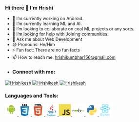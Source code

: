 ### Hi there 👋 I'm Hrishi 



- 🔭 I’m currently working on Android.
- 🌱 I’m currently learning ML and AI.
- 👯 I’m looking to collaborate on cool ML projects or any sorts.
- 🤔 I’m looking for help with Joining communities.
- 💬 Ask me about Web Development 
- 😄 Pronouns: He/Him
- ⚡ Fun fact: There are no fun facts
- 📫 How to reach me: hrishikumbhar156@gmail.com
- <h3 align="left">Connect with me:</h3>
<p align="left">
<a href="https://twitter.com/Hrishi_156" target="blank"><img align="center" src="https://cdn.jsdelivr.net/npm/simple-icons@3.0.1/icons/twitter.svg" alt="Hrishikesh" height="30" width="40" /></a>
<a href="https://www.linkedin.com/in/hrishikesh-kumbhar-a86319206/" target="blank"><img align="center" src="https://cdn.jsdelivr.net/npm/simple-icons@3.0.1/icons/linkedin.svg" alt="Hrishikesh" height="30" width="40" /></a>
<a href="https://www.instagram.com/hrishikesh_kumbhar15/" target="blank"><img align="center" src="https://cdn.jsdelivr.net/npm/simple-icons@3.0.1/icons/instagram.svg" alt="Hrishikesh" height="30" width="40" /></a>

</p>

<h3 align="left">Languages and Tools:</h3>
<p align="left"> <a href="https://developer.android.com" target="_blank"> <img src="https://raw.githubusercontent.com/devicons/devicon/master/icons/android/android-original-wordmark.svg" alt="android" width="40" height="40"/> </a> <a href="https://www.w3schools.com/css/" target="_blank"> <img src="https://raw.githubusercontent.com/devicons/devicon/master/icons/css3/css3-original-wordmark.svg" alt="css3" width="40" height="40"/> </a> <a href="https://expressjs.com" target="_blank">  </a> <a href="https://www.w3.org/html/" target="_blank"> <img src="https://raw.githubusercontent.com/devicons/devicon/master/icons/html5/html5-original-wordmark.svg" alt="html5" width="40" height="40"/> </a> <a href="https://www.java.com" target="_blank"> <img src="https://raw.githubusercontent.com/devicons/devicon/master/icons/java/java-original.svg" alt="java" width="40" height="40"/> </a> <a href="https://developer.mozilla.org/en-US/docs/Web/JavaScript" target="_blank"> <img src="https://raw.githubusercontent.com/devicons/devicon/master/icons/javascript/javascript-original.svg" alt="javascript" width="40" height="40"/> </a> <a href="https://kotlinlang.org" target="_blank">  <a href="https://nodejs.org" target="_blank"> <img src="https://raw.githubusercontent.com/devicons/devicon/master/icons/nodejs/nodejs-original-wordmark.svg" alt="nodejs" width="40" height="40"/> </a> <a href="https://www.python.org" target="_blank"> <img src="https://raw.githubusercontent.com/devicons/devicon/master/icons/python/python-original.svg" alt="python" width="40" height="40"/> </a> <a href="https://reactjs.org/" target="_blank"> <img src="https://raw.githubusercontent.com/devicons/devicon/master/icons/react/react-original-wordmark.svg" alt="react" width="40" height="40"/> </a> </p>

